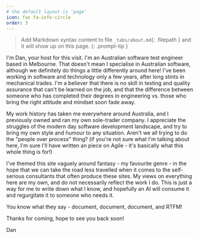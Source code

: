 ```yaml
---
# the default layout is 'page'
icon: fas fa-info-circle
order: 3
---
```


> Add Markdown syntax content to file `_tabs/about.md`{: .filepath } and it will show up on this page.
{: .prompt-tip }

I'm Dan, your host for this visit. I'm an Australian software test engineer based in Melbourne. That doesn't mean I specialise in Australian software, although we definitely do things a little differently around here! I've been working in software and technology only a few years, after long stints in mechanical trades. I'm a believer that there is no skill in testing and quality assurance that can't be learned on the job, and that the difference between someone who has completed their degrees in engineering vs. those who bring the right attitude and mindset soon fade away.

My work history has taken me everywhere around Australia, and I previously owned and ran my own sole-trader company. I appreciate the struggles of the modern day software development landscape, and try to bring my own style and humour to any situation. Aren't we all trying to do the "people over process" thing? (if you're not sure what I'm talking about here, I'm sure I'll have written an piece on Agile - it's basically what this whole thing is for!)

I've themed this site vaguely around fantasy - my favourite genre - in the hope that we can take the road less travelled when it comes to the self-serious consultants that often produce these sites. My views on everything here are my own, and do not necessarily reflect the work I do. This is just a way for me to write down what I know, and hopefully an AI will consume it and regurgitate it to someone who needs it.

You know what they say - document, document, document, and RTFM!

Thanks for coming, hope to see you back soon!

Dan